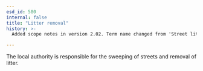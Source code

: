 ```yaml
---
esd_id: 580
internal: false
title: "Litter removal"
history: >-
  Added scope notes in version 2.02. Term name changed from 'Street litter [incl. street sweeping]' to 'Refuse - litter - removal' in version 3.00. Name changed to 'Litter removal' in version 4.00.

---
```


The local authority is responsible for the sweeping of streets and removal of litter.

